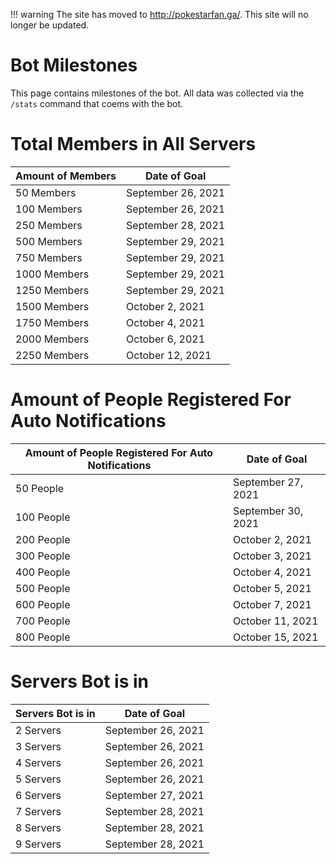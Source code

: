 !!! warning
    The site has moved to http://pokestarfan.ga/. This site will no longer be updated.

# Bot Milestones

This page contains milestones of the bot. All data was collected via the `/stats` command that coems with the bot.

# Total Members in All Servers

| Amount of Members | Date of Goal                                        |
|-------------------|-----------------------------------------------------|
| 50 Members | September 26, 2021 |
| 100 Members | September 26, 2021 |
| 250 Members | September 28, 2021 |
| 500 Members | September 29, 2021 |
| 750 Members | September 29, 2021 |
| 1000 Members | September 29, 2021 |
| 1250 Members | September 29, 2021 |
| 1500 Members | October 2, 2021 |
| 1750 Members | October 4, 2021 |
| 2000 Members | October 6, 2021 |
| 2250 Members | October 12, 2021 |

# Amount of People Registered For Auto Notifications

| Amount of People Registered For Auto Notifications | Date of Goal       |
|----------------------------------------------------|--------------------|
| 50 People                                          | September 27, 2021 |
| 100 People                                         | September 30, 2021 |
| 200 People                                         | October 2, 2021    |
| 300 People                                         | October 3, 2021    |
| 400 People                                         | October 4, 2021    |
| 500 People                                         | October 5, 2021    |
| 600 People                                         | October 7, 2021    |
| 700 People                                         | October 11, 2021   |
| 800 People                                         | October 15, 2021   |

# Servers Bot is in

| Servers Bot is in | Date of Goal |
|-------------------|-------------|
| 2 Servers | September 26, 2021 |
| 3 Servers | September 26, 2021 |
| 4 Servers | September 26, 2021 |
| 5 Servers | September 26, 2021 |
| 6 Servers | September 27, 2021 |
| 7 Servers | September 28, 2021 |
| 8 Servers | September 28, 2021 |
| 9 Servers | September 28, 2021 |
